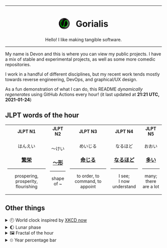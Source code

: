 ***

<h1 align="center">
<sub>
    <img src="readme/resources/avatar.png" height="36">
</sub>
&nbsp;
Gorialis
</h1>
<p align="center">
Hello! I like making tangible software.
</p>

***

My name is Devon and this is where you can view my public projects. I have a mix of stable and experimental projects, as well as some more comedic repositories.

I work in a handful of different disciplines, but my recent work tends mostly towards reverse engineering, DevOps, and graphical/UX design.

As a fun demonstration of what I can do, this README *dynamically regenerates* using GitHub Actions every hour! (it last updated at **21:21 UTC, 2021-01-24**)

<h2>JLPT words of the hour</h2>
<table>
    <tr>
        <th>JLPT N1</th>
        <th>JLPT N2</th>
        <th>JLPT N3</th>
        <th>JLPT N4</th>
        <th>JLPT N5</th>
    </tr>
    <tr>
        <td>
            <p align="center">はんえい</p>
            <h3 align="center"><b><a href="https://jisho.org/search/%E7%B9%81%E6%A0%84">繁栄</a></b></h3>
            <hr>
            <p align="center">prospering,<wbr> prosperity,<wbr> flourishing</p>
        </td>
        <td>
            <p align="center">～けい</p>
            <h3 align="center"><b><a href="https://jisho.org/search/%EF%BD%9E%E5%BD%A2">～形</a></b></h3>
            <hr>
            <p align="center">shape of ~</p>
        </td>
        <td>
            <p align="center">めいじる</p>
            <h3 align="center"><b><a href="https://jisho.org/search/%E5%91%BD%E3%81%98%E3%82%8B">命じる</a></b></h3>
            <hr>
            <p align="center">to order,<wbr> to command,<wbr> to appoint</p>
        </td>
        <td>
            <p align="center">なるほど</p>
            <h3 align="center"><b><a href="https://jisho.org/search/%E3%81%AA%E3%82%8B%E3%81%BB%E3%81%A9">なるほど</a></b></h3>
            <hr>
            <p align="center">I see;<br> I now understand</p>
        </td>
        <td>
            <p align="center">おおい</p>
            <h3 align="center"><b><a href="https://jisho.org/search/%E5%A4%9A%E3%81%84">多い</a></b></h3>
            <hr>
            <p align="center">many;<br> there are a lot</p>
        </td>
    </tr>
</table>

<h2>Other things</h2>
<details>
<summary>🕘  World clock inspired by <a href="https://xkcd.com/now">XKCD now</a></summary>

> <img src="generated/now.png" width="512">

</details>
<details>
<summary>🌔 Lunar phase</summary>

The moon is approximately 41.60% through its phase (Waxing Gibbous).

</details>
<details>
<summary>&#x1f5bc; Fractal of the hour</summary>

> <img src="generated/fractal.png" width="512">

</details>
<details>
<summary>&#x23f2; Year percentage bar</summary>
<pre><code>2021 [█▁▁▁▁▁▁▁▁▁▁▁▁▁▁▁▁▁▁▁] 6.55%</code></pre>
</details>

